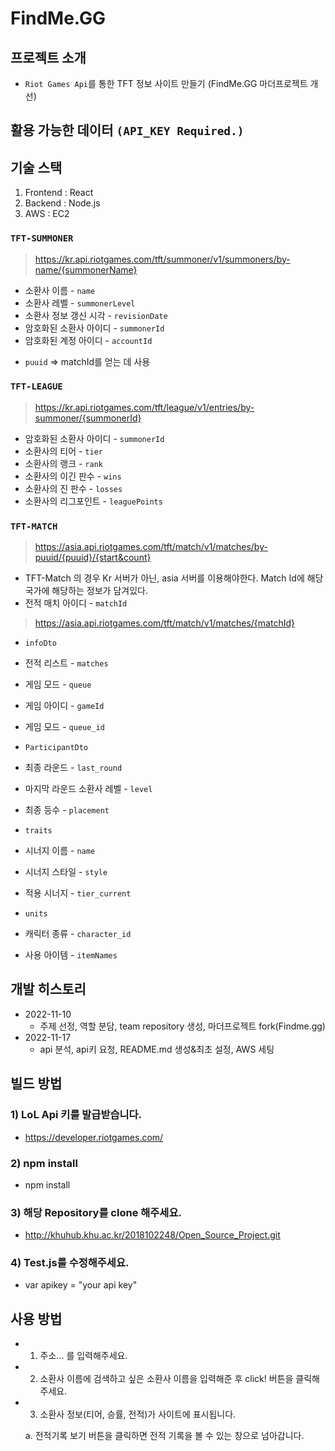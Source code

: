 
# FindMe.GG

## 프로젝트 소개

- `Riot Games Api`를 통한 TFT 정보 사이트 만들기 (FindMe.GG 마더프로젝트 개선)

## 활용 가능한 데이터 `(API_KEY Required.)`

## 기술 스택
  1. Frontend : React
  2. Backend : Node.js
  3. AWS : EC2

### `TFT-SUMMONER`

> https://kr.api.riotgames.com/tft/summoner/v1/summoners/by-name/{summonerName}

- 소환사 이름 - `name`
- 소환사 레벨 - `summonerLevel`
- 소환사 정보 갱신 시각 - `revisionDate`
- 암호화된 소환사 아이디 - `summonerId`
- 암호화된 계정 아이디 - `accountId`
* `puuid` => matchId를 얻는 데 사용

### `TFT-LEAGUE`

> https://kr.api.riotgames.com/tft/league/v1/entries/by-summoner/{summonerId}

- 암호화된 소환사 아이디 - `summonerId`
- 소환사의 티어 - `tier`
- 소환사의 랭크 - `rank`
- 소환사의 이긴 판수 - `wins`
- 소환사의 진 판수 - `losses`
- 소환사의 리그포인트 - `leaguePoints`

### `TFT-MATCH`
> https://asia.api.riotgames.com/tft/match/v1/matches/by-puuid/{puuid}/{start&count}

- TFT-Match 의 경우 Kr 서버가 아닌, asia 서버를 이용해야한다. Match Id에 해당 국가에 해당하는 정보가 담겨있다.
- 전적 매치 아이디 - `matchId`

> https://asia.api.riotgames.com/tft/match/v1/matches/{matchId}

- `infoDto`
- 전적 리스트 - `matches`
- 게임 모드 - `queue`
- 게임 아이디 - `gameId`
- 게임 모드 - `queue_id`

- `ParticipantDto`
- 최종 라운드 - `last_round`
- 마지막 라운드 소환사 레벨 - `level`
- 최종 등수 - `placement`

- `traits`
- 시너지 이름 - `name`
- 시너지 스타일 - `style`
- 적용 시너지 - `tier_current`

- `units`
- 캐릭터 종류 - `character_id`
- 사용 아이템 - `itemNames`


## 개발 히스토리 
- 2022-11-10
  - 주제 선정, 역할 분담, team repository 생성, 마더프로젝트 fork(Findme.gg)
- 2022-11-17
  - api 분석, api키 요청, README.md 생성&최초 설정, AWS 세팅


## 빌드 방법

### 1) LoL Api 키를 발급받습니다. 

  - https://developer.riotgames.com/

### 2) npm install

  - npm install

### 3) 해당 Repository를 clone 해주세요.

  - http://khuhub.khu.ac.kr/2018102248/Open_Source_Project.git

### 4) Test.js를 수정해주세요.

  - var apikey = "your api key"

## 사용 방법

  - 1) 주소... 를 입력해주세요.

  - 2) 소환사 이름에 검색하고 싶은 소환사 이름을 입력해준 후 click! 버튼을 클릭해주세요.

  - 3) 소환사 정보(티어, 승률, 전적)가 사이트에 표시됩니다.

      a. 전적기록 보기 버튼을 클릭하면 전적 기록을 볼 수 있는 창으로 넘아갑니다.

